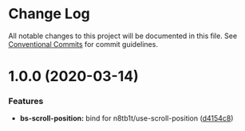 # Change Log

All notable changes to this project will be documented in this file.
See [Conventional Commits](https://conventionalcommits.org) for commit guidelines.

# 1.0.0 (2020-03-14)

### Features

- **bs-scroll-position:** bind for n8tb1t/use-scroll-position ([d4154c8](https://github.com/ri7nz/rehook/blob/master/packages/bs-scroll-position/commit/d4154c871c342c9989ea492b1af06a668ea6af6b))
